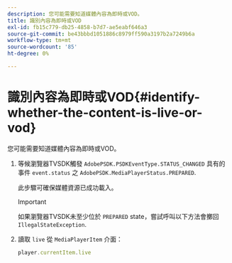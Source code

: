 ```yaml
---
description: 您可能需要知道媒體內容為即時或VOD。
title: 識別內容為即時或VOD
exl-id: fb15c779-db25-4858-b7d7-ae5eabf646a3
source-git-commit: be43bbbd1051886c8979ff590a3197b2a7249b6a
workflow-type: tm+mt
source-wordcount: '85'
ht-degree: 0%

---
```


# 識別內容為即時或VOD{#identify-whether-the-content-is-live-or-vod}

您可能需要知道媒體內容為即時或VOD。

1. 等候瀏覽器TVSDK觸發 `AdobePSDK.PSDKEventType.STATUS_CHANGED` 具有的事件 `event.status` 之 `AdobePSDK.MediaPlayerStatus.PREPARED`.

   此步驟可確保媒體資源已成功載入。

   >[!IMPORTANT]
   >
   >如果瀏覽器TVSDK未至少位於 `PREPARED` state，嘗試呼叫以下方法會擲回 `IllegalStateException`.

1. 讀取 `live` 從 `MediaPlayerItem` 介面：

   ```js
   player.currentItem.live
   ```
